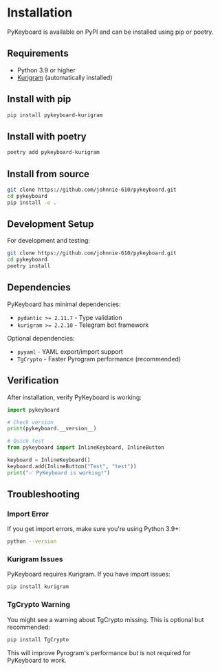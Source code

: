 # Installation

PyKeyboard is available on PyPI and can be installed using pip or poetry.

## Requirements

- Python 3.9 or higher
- [Kurigram](https://pypi.org/project/kurigram) (automatically installed)

## Install with pip

```bash
pip install pykeyboard-kurigram
```

## Install with poetry

```bash
poetry add pykeyboard-kurigram
```

## Install from source

```bash
git clone https://github.com/johnnie-610/pykeyboard.git
cd pykeyboard
pip install -e .
```

## Development Setup

For development and testing:

```bash
git clone https://github.com/johnnie-610/pykeyboard.git
cd pykeyboard
poetry install
```

## Dependencies

PyKeyboard has minimal dependencies:

- `pydantic >= 2.11.7` - Type validation
- `kurigram >= 2.2.10` - Telegram bot framework

Optional dependencies:

- `pyyaml` - YAML export/import support
- `TgCrypto` - Faster Pyrogram performance (recommended)

## Verification

After installation, verify PyKeyboard is working:

```python
import pykeyboard

# Check version
print(pykeyboard.__version__)

# Quick test
from pykeyboard import InlineKeyboard, InlineButton

keyboard = InlineKeyboard()
keyboard.add(InlineButton("Test", "test"))
print("✅ PyKeyboard is working!")
```

## Troubleshooting

### Import Error

If you get import errors, make sure you're using Python 3.9+:

```bash
python --version
```

### Kurigram Issues

PyKeyboard requires Kurigram. If you have import issues:

```bash
pip install kurigram
```

### TgCrypto Warning

You might see a warning about TgCrypto missing. This is optional but recommended:

```bash
pip install TgCrypto
```

This will improve Pyrogram's performance but is not required for PyKeyboard to work.
